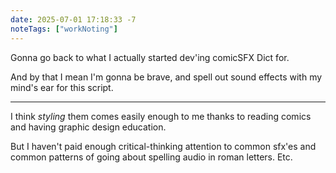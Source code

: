 ```yaml
---
date: 2025-07-01 17:18:33 -7
noteTags: ["workNoting"]
---
```

Gonna go back to what I actually started dev'ing comicSFX Dict for.

And by that I mean I'm gonna be brave, and spell out sound effects with my mind's ear for this script.
- - -
I think *styling* them comes easily enough to me thanks to reading comics and having graphic design education.

But I haven't paid enough critical-thinking attention to common sfx'es and common patterns of going about spelling audio in roman letters. Etc.